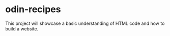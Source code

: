 # odin-recipes
This project will showcase a basic understanding of HTML code
and how to build a website.
